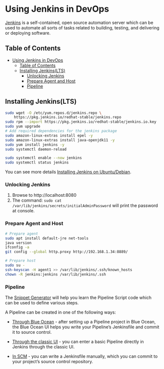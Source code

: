 # Using Jenkins in DevOps

[Jenkins](https://www.jenkins.io/doc/book/installing/linux/#red-hat-centos) is a self-contained, open source automation server which can be used to automate all sorts of tasks related to building, testing, and delivering or deploying software.

<!-- TABLE OF CONTENTS -->

## Table of Contents

- [Using Jenkins in DevOps](#using-jenkins-in-devops)
  - [Table of Contents](#table-of-contents)
  - [Installing Jenkins(LTS)](#installing-jenkinslts)
    - [Unlocking Jenkins](#unlocking-jenkins)
    - [Prepare Agent and Host](#prepare-agent-and-host)
    - [Pipeline](#pipeline)

## Installing Jenkins(LTS)

```sh
sudo wget -O /etc/yum.repos.d/jenkins.repo \
    https://pkg.jenkins.io/redhat-stable/jenkins.repo
sudo rpm --import https://pkg.jenkins.io/redhat-stable/jenkins.io.key
sudo yum upgrade
# Add required dependencies for the jenkins package
sudo amazon-linux-extras install epel -y
sudo amazon-linux-extras install java-openjdk11 -y
sudo yum install jenkins -y
sudo systemctl daemon-reload

sudo systemctl enable --now jenkins
sudo systemctl status jenkins
```

You can see more details [Installing Jenkins on Ubuntu/Debian](https://github.com/mehradi-github/ref-ubuntu#installing-jenkins).

### Unlocking Jenkins

1. Browse to http://localhost:8080
2. The command: `sudo cat /var/lib/jenkins/secrets/initialAdminPassword` will print the password at console.

### Prepare Agent and Host

```sh
# Prepare agent
sudo apt install default-jre net-tools
java version
ifconfig -a
git config --global http.proxy http://192.168.1.34:8889/

# Prepare host
sudo su -
ssh-keyscan -H agent1 >> /var/lib/jenkins/.ssh/known_hosts
chown -R jenkins:jenkins /var/lib/jenkins/.ssh
```

### Pipeline

The [Snippet Generator](http://localhost:8080/job/first-pipline/pipeline-syntax/) will help you learn the Pipeline Script code which can be used to define various steps.

A Pipeline can be created in one of the following ways:

- [Through Blue Ocean](https://www.jenkins.io/doc/book/pipeline/getting-started/#through-blue-ocean) - after setting up a Pipeline project in Blue Ocean, the Blue Ocean UI helps you write your Pipeline’s Jenkinsfile and commit it to source control.

- [Through the classic UI](https://www.jenkins.io/doc/book/pipeline/getting-started/#through-the-classic-ui) - you can enter a basic Pipeline directly in Jenkins through the classic UI.

- [In SCM](https://www.jenkins.io/doc/book/pipeline/getting-started/#defining-a-pipeline-in-scm) - you can write a Jenkinsfile manually, which you can commit to your project’s source control repository.
